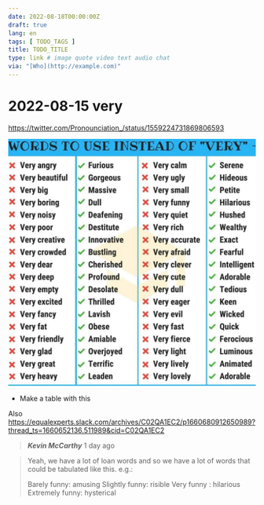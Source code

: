 ```yaml
---
date: 2022-08-18T00:00:00Z
draft: true
lang: en
tags: [ TODO_TAGS ]
title: TODO_TITLE
type: link # image quote video text audio chat
via: "[Who](http://example.com)"
---
```



# 2022-08-15 very


https://twitter.com/Pronounciation_/status/1559224731869806593

![2022-08-15 very](2022-08-15%20very.jpeg)

* Make a table with this

Also https://equalexperts.slack.com/archives/C02QA1EC2/p1660680912650989?thread_ts=1660652136.511989&cid=C02QA1EC2

> **_Kevin McCarthy_** 1 day ago

> Yeah, we have a lot of loan words and so we have a lot of words that could be tabulated like this. e.g.:
> 
> Barely funny: amusing
> Slightly funny: risible
> Very funny : hilarious
> Extremely funny: hysterical

